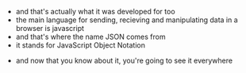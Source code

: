 <!-- KEY-VALUE PAIR DATA IS EVERYWHERE IN THE WORLD -->
<!-- YOU MIGHT HAVE A USER ID AS A KEY, WHICH MAPS TO A COLLECTION OF ATTRIBUTES ABOUT THAT USER, WHICH MAKE UP THE VALUE -->
<!-- OR YOU MIGHT HAVE A BARCODE WHICH MAPS TO ATTRIBUTES OF A PRODUCT -->

<!-- JSON IS A FILE TYPE FOR STORING KEY VALUE PAIRS LIKE THIS -->

<!-- CONSISTS OF KEY VALUE PAIRS -->
<!-- MUCH LIKE A DICTIONARY DATA TYPE IN OTHER PROGRAMMING LANGUAGES WHICH YOU'LL SEE LATER -->

<!-- JSON CAN CONTAIN ANY KIND OF DATA -->
<!-- THE ONLY THING YOU NEED TO DO TO MAKE JSON VALID is to turn it into a sequence of characters, which can be reconstructed -->
<!-- we call this serialisation and deserialisation -->
<!-- FOR EXAMPLE, IF WE WANTED TO SEND AN IMAGE OVER THE INTERNET AS JSON, WE WOULD HAVE TO SERIALISE THE IMAGE TO TURN IT INTO A SEQUENCE OF CHARACTERS -->
<!-- THEN ON THE OTHER END WE COULD DECONSTRUCT IT -->
<!-- if YOUR DATA CAN BE SERIALISED, IT CAN BE FORMATTED AS JSON -->

<!-- BECAUSE ALL JSON DATA JUST ENDS UP AS A SEQUENCE OF CHARACTERS, IT'S EASY TO SEND AND RECEIVE -->
<!-- BECAUSE OF THAT, IT'S ONE OF THE MOST COMMON STANDARD DATA FORMATS USED FOR SHARING DATA ACROSS THE INTERNET -->

- and that's actually what it was developed for too
- the main language for sending, recieving and manipulating data in a browser is javascript
- and that's where the name JSON comes from
- it stands for JavaScript Object Notation

<!-- OUTRO -->

- and now that you know about it, you're going to see it everywhere
